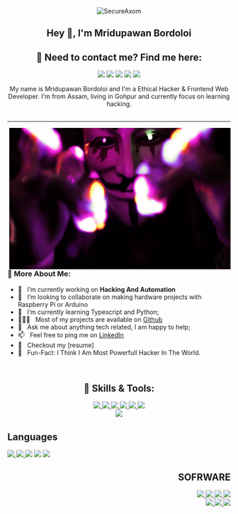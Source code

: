 <div align="center" width="50">
<img src="https://github.com/SecureAxom/SecureAxom/blob/main/hacked.gif" href="https://github.com/secureaxom" alt="SecureAxom"  width="550"/><br> 

## Hey 👋, I'm Mridupawan Bordoloi

<h2> 📣 Need to contact me? Find me here: <br/> </h2>
  <a href="mailto:contact@daniels-roth-stan.fr?subject=[GitHub]%20🔥%20Prise%20de%20contact&body=Bonjour%20Stan%2C%0A%0AJe%20viens%20vers%20toi%20aujourd%27hui%20apr%C3%A8s%20avoir%20vu%20ton%20profil%20GitHub%20pour%20..."><img src="https://img.shields.io/badge/e‑mail-D14836.svg?style=for-the-badge&logo=GMail&logoColor=white"/></a>
  <a href="https://instagram.com/mrstandu33"><img src="https://img.shields.io/badge/instagram-E4405F.svg?style=for-the-badge&logo=instagram&logoColor=white"/></a>
  <a href="https://twitch.tv/mrstandu33"><img src="https://img.shields.io/badge/twitch-9146FF.svg?style=for-the-badge&logo=twitch&logoColor=white"/></a>
  <a href="https://linkedin.com/in/stan-daniels-roth-278478127"><img src="https://img.shields.io/badge/linkedin-0077B5.svg?style=for-the-badge&logo=linkedin&logoColor=white"/></a>
  <a href="https://twitter.com/mrstandu33"><img src="https://img.shields.io/badge/twitter-1DA1F2.svg?style=for-the-badge&logo=twitter&logoColor=white"/></a>
</p>
<p>
 My name is Mridupawan Bordoloi and I'm a Ethical Hacker & Frontend Web Developer. I'm from Assam, living in Gohpur and currently focus on learning hacking.  
<br/>
<br/>
</div>
<hr></hr>
<img align="right" alt="GIF" src="https://github.com/secureaxom/secureaxom/blob/main/hacker.gif?raw=true" width="500" height="320" />
  
### 🧐 More About Me:

- 🔭 &nbsp; I’m currently working on **Hacking And Automation**
- 🤝 &nbsp; I’m looking to collaborate on making hardware projects with Raspberry Pi or Arduino
- 🌱 &nbsp; I’m currently learning Typescript and Python; 
- 👨🏻‍💻 &nbsp; Most of my projects are available on [Github](https://github.com/Mridupawan503?tab=repositories)
- 💬 &nbsp; Ask me about anything tech related, I am happy to help;
- 📫 &nbsp; Feel free to ping me on [LinkedIn](https://www.linkedin.com/in/Mridupawan503/)
- 📝 &nbsp; Checkout my [resume]
- 🎉 &nbsp; Fun-Fact: I Think I Am Most Powerfull Hacker In The World.

<br>


<h2 align="center"> 🔧 Skills & Tools: </h2>


<p align="center">
  
  <a href="https://portswigger.net/burp">
    <img src="https://img.shields.io/badge/burp Suite-00599C?style=for-the-badge&logo=java&logoColor=white">
  </a>
  
   <a href="https://www.metasploit.com/">
    <img src="https://img.shields.io/badge/Metasploit-61DAFB?&style=for-the-badge&logo=Meta&logoColor=121212">
  </a>
  
  <a href="https://www.sqlite.org/index.html">
    <img src="https://img.shields.io/badge/Sqlmap-003B57?&style=for-the-badge&logo=mysql&logoColor=white">
  </a>

 <a href="#">
    <img src="https://img.shields.io/badge/Dirsearch-1572B6?style=for-the-badge&logo=python&logoColor=white">
  </a>

  <a href="#">
    <img src="https://img.shields.io/badge/Subfinder-httpx-323330?style=for-the-badge&logo=go&logoColor=F7DF1E">
  </a>

 <a href="https://nodejs.org/en/">
    <img src="https://img.shields.io/badge/Naabu-nuclei-339933?style=for-the-badge&logo=go&logoColor=white">
  </a>
  <br>

<a href="https://www.json.org/json-en.html">
    <img src="https://img.shields.io/badge/Assetfinder-Amass-000000?style=for-the-badge&logo=go&logoColor=white">
  </a>

</p>

<h2 align="left"> Languages </h2>  
<p align="left">

  <a href="https://html.com/">
    <img src="https://img.shields.io/badge/HTML-E34F26?style=for-the-badge&logo=HTML5&logoColor=white">
  </a>
 <a href="#">
   <img src="https://img.shields.io/badge/Bash-brightgreen?style=for-the-badge&logo=linux&logoColor=black">
 </a>
 <a href="#"></a>
   <img src="https://img.shields.io/badge/CSS3-BOOTSTRAP-brightgreen?style=for-the-badge&logo=CSS3&logoColor=blue">
 </a>
  <a href="#"></a>
   <img src="https://img.shields.io/badge/FISH-FISH-red?style=for-the-badge&logo=FISH&logoColor=blue">
 </a>
 <a href="#"></a>
 <img src="https://img.shields.io/badge/PYTHON-blue?style=for-the-badge&logo=python&logoColor=yellow">
 </a>
</p>

<h2 align="right"> SOFRWARE </h2>
<p align="right">
 
  <a href="https://www.sublimetext.com/">
    <img src="https://img.shields.io/badge/sublime%20text-FF9800?&style=for-the-badge&logo=sublime-text&logoColor=white">
  </a>
  <a href="https://code.visualstudio.com/">
    <img src="https://img.shields.io/badge/VS%20Code-007ACC?&style=for-the-badge&logo=visual-studio-code&logoColor=white">
  </a>
  <a href="https://www.google.com/intl/en_in/chrome/">
    <img src="https://img.shields.io/badge/google%20chrome-4285F4?&style=for-the-badge&logo=google%20chrome&logoColor=white">
  </a>
  <a href="https://git-scm.com/">
    <img src="https://img.shields.io/badge/github-F05032?&style=for-the-badge&logo=github&logoColor=white">
  </a>
  <br>
<a href="https://www.apple.com/in/macos/monterey/">
    <img src="https://img.shields.io/badge/MacOS-000000?&style=for-the-badge&logo=Apple&logoColor=white">
  </a>
<a href="https://www.apple.com/in/macos/monterey/">
    <img src="https://img.shields.io/badge/MacOS-000000?&style=for-the-badge&logo=Apple&logoColor=white">
  </a>
<a href="microsoft.com">
    <img src="https://img.shields.io/badge/?&style=for-the-badge&logo=Apple&logoColor=white">
  </a>

</p>
<br>

